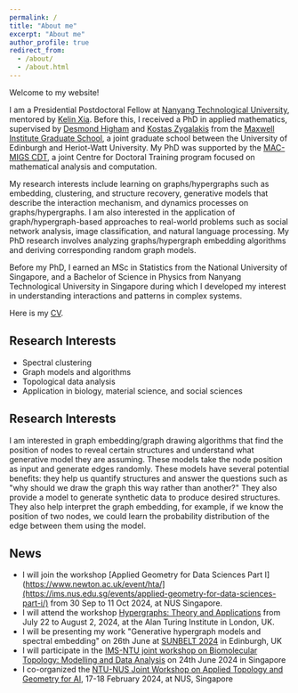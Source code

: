 ```yaml
---
permalink: /
title: "About me"
excerpt: "About me"
author_profile: true
redirect_from: 
  - /about/
  - /about.html
---
```

Welcome to my website!

I am a Presidential Postdoctoral Fellow at [Nanyang Technological University](https://www.ntu.edu.sg/spms/about-us/mathematics), mentored by [Kelin Xia](https://personal.ntu.edu.sg/xiakelin/index.html). Before this, I received a PhD in applied mathematics, supervised by [Desmond Higham](https://www.maths.ed.ac.uk/~dhigham/) and [Kostas Zygalakis](https://www.maths.ed.ac.uk/~kzygalak/) from the [Maxwell Institute Graduate School](https://www.maths.ed.ac.uk/school-of-mathematics/research/acm), a joint graduate school between the University of Edinburgh and Heriot-Watt University. My PhD was supported by the [MAC-MIGS CDT](https://www.mac-migs.ac.uk/), a joint Centre for Doctoral Training program focused on mathematical analysis and computation.

My research interests include learning on graphs/hypergraphs such as embedding, clustering, and structure recovery, generative models that describe the interaction mechanism, and dynamics processes on graphs/hypergraphs. I am also interested in the application of graph/hypergraph-based approaches to real-world problems such as social network analysis, image classification, and natural language processing.  My PhD research involves analyzing graphs/hypergraph embedding algorithms and deriving corresponding random graph models. 

Before my PhD, I earned an MSc in Statistics from the National University of Singapore, and a Bachelor of Science in Physics from Nanyang Technological University in Singapore during which I developed my interest in understanding interactions and patterns in complex systems. 

Here is my [CV](https://XueGong-git.github.io/files/CV.pdf). 

## Research Interests ##
- Spectral clustering
- Graph models and algorithms
- Topological data analysis
- Application in biology, material science, and social sciences

## Research Interests ##
I am interested in graph embedding/graph drawing algorithms that find the position of nodes to reveal certain structures and understand what generative model they are assuming. These models take the node position as input and generate edges randomly.  These models have several potential benefits: they help us quantify structures and answer the questions such as "why should we draw the graph this way rather than another?" They also provide a model to generate synthetic data to produce desired structures. They also help interpret the graph embedding, for example, if we know the position of two nodes, we could learn the probability distribution of the edge between them using the model.

## News ##
- I will join the workshop [Applied Geometry for Data Sciences Part I](https://www.newton.ac.uk/event/hta/](https://ims.nus.edu.sg/events/applied-geometry-for-data-sciences-part-i/) from 30 Sep to 11 Oct 2024, at NUS Singapore.
- I will attend the workshop [Hypergraphs: Theory and Applications](https://www.newton.ac.uk/event/hta/)  from July 22 to August 2, 2024, at the Alan Turing Institute in London, UK.
- I will be presenting my work "Generative hypergraph models and spectral embedding" on 26th June at [SUNBELT 2024](https://sunbelt2024.com/) in Edinburgh, UK
- I will participate in the [IMS-NTU joint workshop on Biomolecular Topology: Modelling and Data Analysis](https://ims.nus.edu.sg/events/biomolecular-topology-modelling-and-data-analysis/) on 24th June 2024 in Singapore
- I co-organized the [NTU-NUS Joint Workshop on Applied Topology and Geometry for AI](https://sites.google.com/view/ntu-ntu-topo-geom-ai-workshop?usp=sharing), 17-18 February 2024, at NUS, Singapore 
